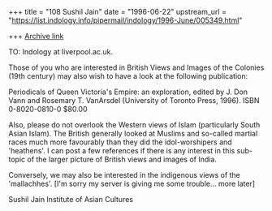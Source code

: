+++
title = "108 Sushil Jain"
date = "1996-06-22"
upstream_url = "https://list.indology.info/pipermail/indology/1996-June/005349.html"

+++
[Archive link](https://list.indology.info/pipermail/indology/1996-June/005349.html)

TO: Indology at liverpool.ac.uk.

Those of you who are interested in British Views and Images of the Colonies 
(19th century) may also wish to have a look at the following publication:

Periodicals of Queen Victoria's Empire: an exploration, edited by J. Don Vann 
and Rosemary T. VanArsdel (University of Toronto Press, 1996).
ISBN 0-8020-0810-0   $80.00

Also, please do not overlook the Western views of Islam (particularly South 
Asian Islam). The British generally looked at Muslims and so-called martial 
races much more favourably than they did the idol-worshipers and 'heathens'. 
I can post a few references if there is any interest in this sub-topic of the 
larger picture of British views and images of India.

Conversely, we may also be interested in the indigenous views of the 
'mallachhes'. [I'm sorry my server is giving me some trouble... more later]

Sushil Jain
Institute of Asian Cultures






